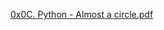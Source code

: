 [0x0C. Python - Almost a circle.pdf](https://github.com/DornMira/alx-higher_level_programming/files/10432869/0x0C.Python.-.Almost.a.circle.pdf)

